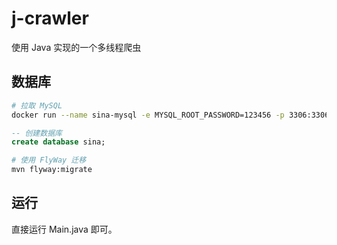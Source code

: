 # j-crawler
使用 Java 实现的一个多线程爬虫

## 数据库

```bash
# 拉取 MySQL
docker run --name sina-mysql -e MYSQL_ROOT_PASSWORD=123456 -p 3306:3306 -v `pwd`/mysql-data:/var/lib/mysql -d mysql:5.7.27
```

```sql
-- 创建数据库
create database sina;
```

```bash
# 使用 FlyWay 迁移
mvn flyway:migrate
```

## 运行

直接运行 Main.java 即可。
